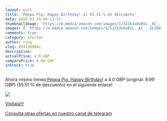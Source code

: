 ```yaml
---
layout: post
title: 'Peppa Pig: Happy Birthday! al 55.51 % de descuento'
date: 2020-02-29 06:11:52
thumbnailImage: 'https://m.media-amazon.com/images/I/51Zk3o0xBVL._AC_._SL200_.jpg'
images: [ 'https://m.media-amazon.com/images/I/51Zk3o0xBVL._AC_._SL200_.jpg' ]
comments: true
category: ofertas
author: ring
slug: 0241309042
description:
actualPrice: 4.0 GBP
comparePrice: 8.99 GBP
inStock: true
---
```


Ahora mismo tienes [Peppa Pig: Happy Birthday!](https://www.amazon.com/dp/0241309042/?tag=redken08-20) a 4.0 GBP (original: 8.99 GBP) (55.51 %  de descuento) en el siguiente enlace!

[![](https://m.media-amazon.com/images/I/51Zk3o0xBVL._AC_._SL200_.jpg)](https://www.amazon.com/dp/0241309042/?tag=redken08-20)

[Visítala!!!](https://www.amazon.com/dp/0241309042/?tag=redken08-20)

[Consulta otras ofertas en nuestro canal de telegram](https://t.me/s/ofertas25)
